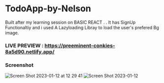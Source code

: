 # TodoApp-by-Nelson
 Built after my learning session on BASIC REACT .
. It has SignUp Functionaltiy and i used A Lazyloading Libray to load the user's prefered Bg image.

### LIVE PREVIEW : https://preeminent-conkies-8a5d90.netlify.app/

### Screenshot
![Screen Shot 2023-01-12 at 12 29 41](https://user-images.githubusercontent.com/95982650/212109063-26b77074-dd07-4594-aa85-6e97059d9bf8.png)
![Screen Shot 2023-01-12](https://user-images.githubusercontent.com/95982650/212109488-e629f63f-c6de-4276-a86d-ea28f288bb1f.png)
